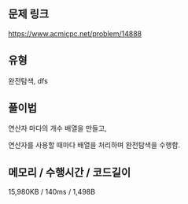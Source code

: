 ## 문제 링크

https://www.acmicpc.net/problem/14888

## 유형

완전탐색, dfs

## 풀이법

연산자 마다의 개수 배열을 만들고,

연산자를 사용할 때마다 배열을 처리하며 완전탐색을 수행함.


## 메모리 / 수행시간 / 코드길이

15,980KB / 140ms / 1,498B
